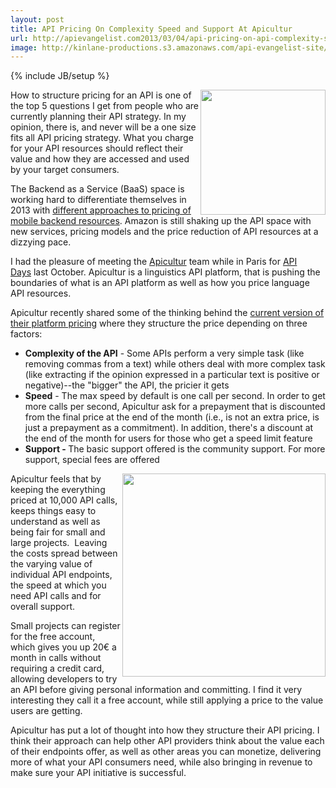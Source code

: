```yaml
---
layout: post
title: API Pricing On Complexity Speed and Support At Apicultur
url: http://apievangelist.com2013/03/04/api-pricing-on-api-complexity-speed-and-support-at-apicultur/
image: http://kinlane-productions.s3.amazonaws.com/api-evangelist-site/blog/apicultur-logo.png
---
```

{% include JB/setup %}
<p>
     <img src="https://s3.amazonaws.com/kinlane-productions/api-evangelist/apicultur/apicultur-logo.png"  width="200" align="right" />
</p>
<p>
     How to structure pricing for an API is one of the top 5 questions I get from people who are currently planning their API strategy. In my opinion, there is, and never will be a one size fits all API pricing strategy. What you charge for your API resources should reflect their value and how they are accessed and used by your target consumers.
</p>
<p>
     The Backend as a Service (BaaS) space is working hard to differentiate themselves in 2013 with <a title="baas pricing" href="/2013/02/07/which-baas-pricing-model-is-better/">different approaches to pricing of mobile backend resources</a>. Amazon is still shaking up the API space with new services, pricing models and the price reduction of API resources at a dizzying pace.
</p>
<p>
     I had the pleasure of meeting the <a title="apicultur" href="https://store.apicultur.com/">Apicultur</a> team while in Paris for <a href="http://apidays.io">API Days</a> last October. Apicultur is a linguistics API platform, that is pushing the boundaries of what is an API platform as well as how you price language API resources.
</p>
<p>
     Apicultur recently shared some of the thinking behind the <a href="https://store.apicultur.com/site/pages/prices.jag" target="_blank">current version of their platform pricing</a> where they structure the price depending on three factors:
</p>
<ul>
     <li>
          <strong>Complexity of the API</strong> - Some APIs perform a very simple task (like removing commas from a text) while others deal with more complex task (like extracting if the opinion expressed in a particular text is positive or negative)--the "bigger" the API, the pricier it gets
     </li>
     <li>
          <strong>Speed</strong> - The max speed by default is one call per second. In order to get more calls per second, Apicultur ask for a prepayment that is discounted from the final price at the end of the month (i.e., is not an extra price, is just a prepayment as a commitment). In addition, there's a discount at the end of the month for users for those who get a speed limit feature
     </li>
     <li>
          <strong>Support - </strong>The basic support offered is the community support. For more support, special fees are offered
     </li>
</ul>
<p>
     <img src="https://s3.amazonaws.com/kinlane-productions/api-evangelist/apicultur/apicultur-pricing.png"  width="325" align="right" />
</p>
<p>
     Apicultur feels that by keeping the everything priced at 10,000 API calls, keeps things easy to understand as well as being fair for small and large projects.  Leaving the costs spread between the varying value of individual API endpoints, the speed at which you need API calls and for overall support.
</p>
<p>
     Small projects can register for the free account, which gives you up 20€ a month in calls without requiring a credit card, allowing developers to try an API before giving personal information and committing. I find it very interesting they call it a free account, while still applying a price to the value users are getting.
</p>
<p>
     Apicultur has put a lot of thought into how they structure their API pricing. I think their approach can help other API providers think about the value each of their endpoints offer, as well as other areas you can monetize, delivering more of what your API consumers need, while also bringing in revenue to make sure your API initiative is successful.
</p>
